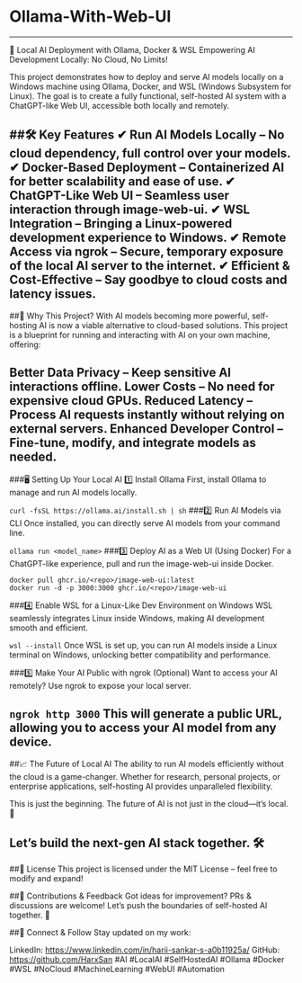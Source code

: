 # Ollama-With-Web-UI
---
🚀 Local AI Deployment with Ollama, Docker & WSL
Empowering AI Development Locally: No Cloud, No Limits!

This project demonstrates how to deploy and serve AI models locally on a Windows machine using Ollama, Docker, and WSL (Windows Subsystem for Linux). The goal is to create a fully functional, self-hosted AI system with a ChatGPT-like Web UI, accessible both locally and remotely.

##🛠️ Key Features
✔ Run AI Models Locally – No cloud dependency, full control over your models.
✔ Docker-Based Deployment – Containerized AI for better scalability and ease of use.
✔ ChatGPT-Like Web UI – Seamless user interaction through image-web-ui.
✔ WSL Integration – Bringing a Linux-powered development experience to Windows.
✔ Remote Access via ngrok – Secure, temporary exposure of the local AI server to the internet.
✔ Efficient & Cost-Effective – Say goodbye to cloud costs and latency issues.
---
##📌 Why This Project?
With AI models becoming more powerful, self-hosting AI is now a viable alternative to cloud-based solutions. This project is a blueprint for running and interacting with AI on your own machine, offering:

Better Data Privacy – Keep sensitive AI interactions offline.
Lower Costs – No need for expensive cloud GPUs.
Reduced Latency – Process AI requests instantly without relying on external servers.
Enhanced Developer Control – Fine-tune, modify, and integrate models as needed.
---

###🖥️ Setting Up Your Local AI
1️⃣ Install Ollama
First, install Ollama to manage and run AI models locally.

```curl -fsSL https://ollama.ai/install.sh | sh```
###2️⃣ Run AI Models via CLI
Once installed, you can directly serve AI models from your command line.


```ollama run <model_name>```
###3️⃣ Deploy AI as a Web UI (Using Docker)
For a ChatGPT-like experience, pull and run the image-web-ui inside Docker.

```
docker pull ghcr.io/<repo>/image-web-ui:latest
docker run -d -p 3000:3000 ghcr.io/<repo>/image-web-ui
```

###4️⃣ Enable WSL for a Linux-Like Dev Environment on Windows
WSL seamlessly integrates Linux inside Windows, making AI development smooth and efficient.

```wsl --install```
Once WSL is set up, you can run AI models inside a Linux terminal on Windows, unlocking better compatibility and performance.

###5️⃣ Make Your AI Public with ngrok (Optional)
Want to access your AI remotely? Use ngrok to expose your local server.

```ngrok http 3000```
This will generate a public URL, allowing you to access your AI model from any device.
---

##📈 The Future of Local AI
The ability to run AI models efficiently without the cloud is a game-changer. Whether for research, personal projects, or enterprise applications, self-hosting AI provides unparalleled flexibility.

This is just the beginning. The future of AI is not just in the cloud—it’s local. 🚀

Let’s build the next-gen AI stack together. 🛠️
---
##📜 License
This project is licensed under the MIT License – feel free to modify and expand!

##📩 Contributions & Feedback
Got ideas for improvement? PRs & discussions are welcome! Let’s push the boundaries of self-hosted AI together. 🚀

##🔗 Connect & Follow
Stay updated on my work:

LinkedIn: https://www.linkedin.com/in/harii-sankar-s-a0b11925a/
GitHub: https://github.com/HarxSan
#AI #LocalAI #SelfHostedAI #Ollama #Docker #WSL #NoCloud #MachineLearning #WebUI #Automation

